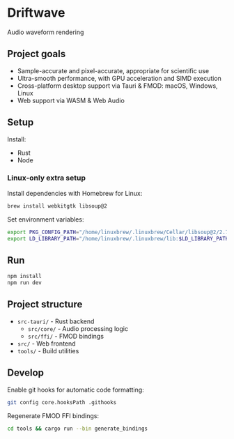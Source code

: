 # Driftwave

Audio waveform rendering

## Project goals

- Sample-accurate and pixel-accurate, appropriate for scientific use
- Ultra-smooth performance, with GPU acceleration and SIMD execution
- Cross-platform desktop support via Tauri & FMOD: macOS, Windows, Linux
- Web support via WASM & Web Audio

## Setup

Install:
- Rust
- Node

### Linux-only extra setup

Install dependencies with Homebrew for Linux:
```bash
brew install webkitgtk libsoup@2
```

Set environment variables:
```bash
export PKG_CONFIG_PATH="/home/linuxbrew/.linuxbrew/Cellar/libsoup@2/2.74.3/lib/pkgconfig:/home/linuxbrew/.linuxbrew/lib/pkgconfig:/home/linuxbrew/.linuxbrew/share/pkgconfig:$PKG_CONFIG_PATH"
export LD_LIBRARY_PATH="/home/linuxbrew/.linuxbrew/lib:$LD_LIBRARY_PATH"
```

## Run

```bash
npm install
npm run dev
```

## Project structure

- `src-tauri/` - Rust backend
  - `src/core/` - Audio processing logic
  - `src/ffi/` - FMOD bindings
- `src/` - Web frontend
- `tools/` - Build utilities

## Develop

Enable git hooks for automatic code formatting:
```bash
git config core.hooksPath .githooks
```

Regenerate FMOD FFI bindings:
```bash
cd tools && cargo run --bin generate_bindings
```
